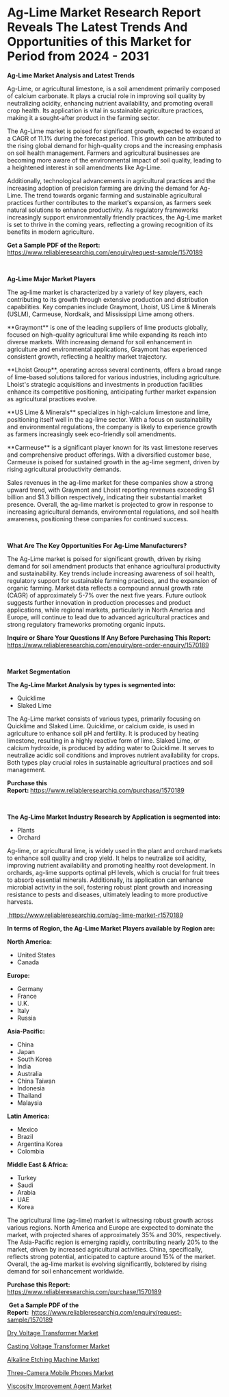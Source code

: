 <p><h1>Ag-Lime Market Research Report Reveals The Latest Trends And Opportunities of this Market for Period from 2024 - 2031</h1></p><p><strong>Ag-Lime Market Analysis and Latest Trends</strong></p>
<p><p>Ag-Lime, or agricultural limestone, is a soil amendment primarily composed of calcium carbonate. It plays a crucial role in improving soil quality by neutralizing acidity, enhancing nutrient availability, and promoting overall crop health. Its application is vital in sustainable agriculture practices, making it a sought-after product in the farming sector.</p><p>The Ag-Lime market is poised for significant growth, expected to expand at a CAGR of 11.1% during the forecast period. This growth can be attributed to the rising global demand for high-quality crops and the increasing emphasis on soil health management. Farmers and agricultural businesses are becoming more aware of the environmental impact of soil quality, leading to a heightened interest in soil amendments like Ag-Lime.</p><p>Additionally, technological advancements in agricultural practices and the increasing adoption of precision farming are driving the demand for Ag-Lime. The trend towards organic farming and sustainable agricultural practices further contributes to the market's expansion, as farmers seek natural solutions to enhance productivity. As regulatory frameworks increasingly support environmentally friendly practices, the Ag-Lime market is set to thrive in the coming years, reflecting a growing recognition of its benefits in modern agriculture.</p></p>
<p><strong>Get a Sample PDF of the Report:&nbsp;</strong> <a href="https://www.reliableresearchiq.com/enquiry/request-sample/1570189?utm_campaign=1124&utm_medium=2&utm_source=Github&utm_content=ia&utm_term=14102024&utm_id=ag-lime">https://www.reliableresearchiq.com/enquiry/request-sample/1570189</a></p>
<p>&nbsp;</p>
<p><strong>Ag-Lime Major Market Players</strong></p>
<p><p>The ag-lime market is characterized by a variety of key players, each contributing to its growth through extensive production and distribution capabilities. Key companies include Graymont, Lhoist, US Lime & Minerals (USLM), Carmeuse, Nordkalk, and Mississippi Lime among others.</p><p>**Graymont** is one of the leading suppliers of lime products globally, focused on high-quality agricultural lime while expanding its reach into diverse markets. With increasing demand for soil enhancement in agriculture and environmental applications, Graymont has experienced consistent growth, reflecting a healthy market trajectory.</p><p>**Lhoist Group**, operating across several continents, offers a broad range of lime-based solutions tailored for various industries, including agriculture. Lhoist's strategic acquisitions and investments in production facilities enhance its competitive positioning, anticipating further market expansion as agricultural practices evolve.</p><p>**US Lime & Minerals** specializes in high-calcium limestone and lime, positioning itself well in the ag-lime sector. With a focus on sustainability and environmental regulations, the company is likely to experience growth as farmers increasingly seek eco-friendly soil amendments.</p><p>**Carmeuse** is a significant player known for its vast limestone reserves and comprehensive product offerings. With a diversified customer base, Carmeuse is poised for sustained growth in the ag-lime segment, driven by rising agricultural productivity demands.</p><p>Sales revenues in the ag-lime market for these companies show a strong upward trend, with Graymont and Lhoist reporting revenues exceeding $1 billion and $1.3 billion respectively, indicating their substantial market presence. Overall, the ag-lime market is projected to grow in response to increasing agricultural demands, environmental regulations, and soil health awareness, positioning these companies for continued success.</p></p>
<p>&nbsp;</p>
<p><strong>What Are The Key Opportunities For Ag-Lime Manufacturers?</strong></p>
<p><p>The Ag-Lime market is poised for significant growth, driven by rising demand for soil amendment products that enhance agricultural productivity and sustainability. Key trends include increasing awareness of soil health, regulatory support for sustainable farming practices, and the expansion of organic farming. Market data reflects a compound annual growth rate (CAGR) of approximately 5-7% over the next five years. Future outlook suggests further innovation in production processes and product applications, while regional markets, particularly in North America and Europe, will continue to lead due to advanced agricultural practices and strong regulatory frameworks promoting organic inputs.</p></p>
<p><strong>Inquire or Share Your Questions If Any Before Purchasing This Report:</strong> <a href="https://www.reliableresearchiq.com/enquiry/pre-order-enquiry/1570189?utm_campaign=1124&utm_medium=2&utm_source=Github&utm_content=ia&utm_term=14102024&utm_id=ag-lime">https://www.reliableresearchiq.com/enquiry/pre-order-enquiry/1570189</a></p>
<p>&nbsp;</p>
<p><strong>Market Segmentation</strong></p>
<p><strong>The Ag-Lime Market Analysis by types is segmented into:</strong></p>
<p><ul><li>Quicklime</li><li>Slaked Lime</li></ul></p>
<p><p>The Ag-Lime market consists of various types, primarily focusing on Quicklime and Slaked Lime. Quicklime, or calcium oxide, is used in agriculture to enhance soil pH and fertility. It is produced by heating limestone, resulting in a highly reactive form of lime. Slaked Lime, or calcium hydroxide, is produced by adding water to Quicklime. It serves to neutralize acidic soil conditions and improves nutrient availability for crops. Both types play crucial roles in sustainable agricultural practices and soil management.</p></p>
<p><strong>Purchase this Report:&nbsp;</strong><a href="https://www.reliableresearchiq.com/purchase/1570189?utm_campaign=1124&utm_medium=2&utm_source=Github&utm_content=ia&utm_term=14102024&utm_id=ag-lime">https://www.reliableresearchiq.com/purchase/1570189</a></p>
<p>&nbsp;</p>
<p><strong>The Ag-Lime Market Industry Research by Application is segmented into:</strong></p>
<p><ul><li>Plants</li><li>Orchard</li></ul></p>
<p><p>Ag-lime, or agricultural lime, is widely used in the plant and orchard markets to enhance soil quality and crop yield. It helps to neutralize soil acidity, improving nutrient availability and promoting healthy root development. In orchards, ag-lime supports optimal pH levels, which is crucial for fruit trees to absorb essential minerals. Additionally, its application can enhance microbial activity in the soil, fostering robust plant growth and increasing resistance to pests and diseases, ultimately leading to more productive harvests.</p></p>
<p><a href="https://www.reliableresearchiq.com/ag-lime-market-r1570189?utm_campaign=1124&utm_medium=2&utm_source=Github&utm_content=ia&utm_term=14102024&utm_id=ag-lime">&nbsp;https://www.reliableresearchiq.com/ag-lime-market-r1570189</a></p>
<p><strong>In terms of Region, the Ag-Lime Market Players available by Region are:</strong></p>
<p>
    <p> <strong> North America: </strong>
        <ul>
            <li>United States</li>
            <li>Canada</li>
        </ul>
        </p> 
    <p> <strong> Europe: </strong>
        <ul>
            <li>Germany</li>
            <li>France</li>
            <li>U.K.</li>
            <li>Italy</li>
            <li>Russia</li>
        </ul>
        </p> 
    <p> <strong> Asia-Pacific: </strong>
        <ul>
            <li>China</li>
            <li>Japan</li>
            <li>South Korea</li>
            <li>India</li>
            <li>Australia</li>
            <li>China Taiwan</li>
            <li>Indonesia</li>
            <li>Thailand</li>
            <li>Malaysia</li>
        </ul>
        </p> 
    <p> <strong> Latin America: </strong>
        <ul>
            <li>Mexico</li>
            <li>Brazil</li>
            <li>Argentina Korea</li>
            <li>Colombia</li>
        </ul>
        </p> 
    <p> <strong> Middle East & Africa: </strong>
        <ul>
            <li>Turkey</li>
            <li>Saudi</li>
            <li>Arabia</li>
            <li>UAE</li>
            <li>Korea</li>
        </ul>
    </p>
    </p>
<p><p>The agricultural lime (ag-lime) market is witnessing robust growth across various regions. North America and Europe are expected to dominate the market, with projected shares of approximately 35% and 30%, respectively. The Asia-Pacific region is emerging rapidly, contributing nearly 20% to the market, driven by increased agricultural activities. China, specifically, reflects strong potential, anticipated to capture around 15% of the market. Overall, the ag-lime market is evolving significantly, bolstered by rising demand for soil enhancement worldwide.</p></p>
<p><strong>Purchase this Report: </strong><a href="https://www.reliableresearchiq.com/purchase/1570189?utm_campaign=1124&utm_medium=2&utm_source=Github&utm_content=ia&utm_term=14102024&utm_id=ag-lime">https://www.reliableresearchiq.com/purchase/1570189</a></p>
<p>&nbsp;<strong>Get a Sample PDF of the Report:&nbsp;&nbsp;</strong><a href="https://www.reliableresearchiq.com/enquiry/request-sample/1570189?utm_campaign=1124&utm_medium=2&utm_source=Github&utm_content=ia&utm_term=14102024&utm_id=ag-lime">https://www.reliableresearchiq.com/enquiry/request-sample/1570189</a></p>
<p><strong></strong></p>
<p><p><a href="https://www.linkedin.com/pulse/dry-voltage-transformer-market-evolution-global-trends-qn5me?trk=public_post_embed_feed-article-content&utm_campaign=1124&utm_medium=2&utm_source=Github&utm_content=ia&utm_term=14102024&utm_id=ag-lime">Dry Voltage Transformer Market</a></p><p><a href="https://www.linkedin.com/pulse/in-depth-analysis-global-casting-voltage-transformer-3qc6e?trk=public_post_embed_feed-article-content&utm_campaign=1124&utm_medium=2&utm_source=Github&utm_content=ia&utm_term=14102024&utm_id=ag-lime">Casting Voltage Transformer Market</a></p><p><a href="https://github.com/MegiMusaj575/Market-Research-Report-List-1/blob/main/alkaline-etching-machine-market.md?utm_campaign=1124&utm_medium=2&utm_source=Github&utm_content=ia&utm_term=14102024&utm_id=ag-lime">Alkaline Etching Machine Market</a></p><p><a href="https://github.com/tomasa8xtkvotaw/Market-Research-Report-List-1/blob/main/three-camera-mobile-phones-market.md?utm_campaign=1124&utm_medium=2&utm_source=Github&utm_content=ia&utm_term=14102024&utm_id=ag-lime">Three-Camera Mobile Phones Market</a></p><p><a href="https://www.linkedin.com/pulse/emerging-opportunities-challenges-global-viscosity-improvement-2q5de?trk=public_post_embed_feed-article-content&utm_campaign=1124&utm_medium=2&utm_source=Github&utm_content=ia&utm_term=14102024&utm_id=ag-lime">Viscosity Improvement Agent Market</a></p></p>